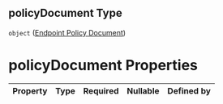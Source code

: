## policyDocument Type

`object` ([Endpoint Policy Document](btpsa-usecase-properties-services-items-allof-1-then-allof-86-then-allof-0-then-properties-parameters-properties-endpoint-policy-document.md))

# policyDocument Properties

| Property | Type | Required | Nullable | Defined by |
| :------- | :--- | :------- | :------- | :--------- |
